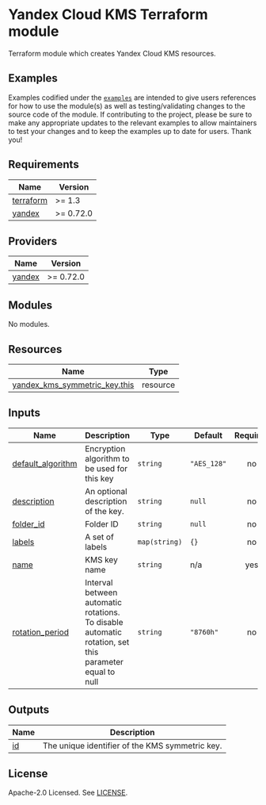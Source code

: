 # Yandex Cloud KMS Terraform module

Terraform module which creates Yandex Cloud KMS resources.

## Examples

Examples codified under
the [`examples`](https://github.com/terraform-yacloud-modules/terraform-yandex-kms/tree/main/examples) are intended
to give users references for how to use the module(s) as well as testing/validating changes to the source code of the
module. If contributing to the project, please be sure to make any appropriate updates to the relevant examples to allow
maintainers to test your changes and to keep the examples up to date for users. Thank you!

<!-- BEGINNING OF PRE-COMMIT-TERRAFORM DOCS HOOK -->
## Requirements

| Name | Version |
|------|---------|
| <a name="requirement_terraform"></a> [terraform](#requirement\_terraform) | >= 1.3 |
| <a name="requirement_yandex"></a> [yandex](#requirement\_yandex) | >= 0.72.0 |

## Providers

| Name | Version |
|------|---------|
| <a name="provider_yandex"></a> [yandex](#provider\_yandex) | >= 0.72.0 |

## Modules

No modules.

## Resources

| Name | Type |
|------|------|
| [yandex_kms_symmetric_key.this](https://registry.terraform.io/providers/yandex-cloud/yandex/latest/docs/resources/kms_symmetric_key) | resource |

## Inputs

| Name | Description | Type | Default | Required |
|------|-------------|------|---------|:--------:|
| <a name="input_default_algorithm"></a> [default\_algorithm](#input\_default\_algorithm) | Encryption algorithm to be used for this key | `string` | `"AES_128"` | no |
| <a name="input_description"></a> [description](#input\_description) | An optional description of the key. | `string` | `null` | no |
| <a name="input_folder_id"></a> [folder\_id](#input\_folder\_id) | Folder ID | `string` | `null` | no |
| <a name="input_labels"></a> [labels](#input\_labels) | A set of labels | `map(string)` | `{}` | no |
| <a name="input_name"></a> [name](#input\_name) | KMS key name | `string` | n/a | yes |
| <a name="input_rotation_period"></a> [rotation\_period](#input\_rotation\_period) | Interval between automatic rotations. To disable automatic rotation, set this parameter equal to null | `string` | `"8760h"` | no |

## Outputs

| Name | Description |
|------|-------------|
| <a name="output_id"></a> [id](#output\_id) | The unique identifier of the KMS symmetric key. |
<!-- END OF PRE-COMMIT-TERRAFORM DOCS HOOK -->

## License

Apache-2.0 Licensed.
See [LICENSE](https://github.com/terraform-yacloud-modules/terraform-yandex-kms/blob/main/LICENSE).
